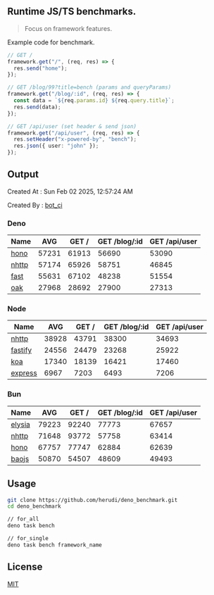 ## Runtime JS/TS benchmarks.

> Focus on framework features.

Example code for benchmark.
```ts
// GET /
framework.get("/", (req, res) => {
  res.send("home");
});

// GET /blog/99?title=bench (params and queryParams)
framework.get("/blog/:id", (req, res) => {
  const data = `${req.params.id} ${req.query.title}`;
  res.send(data);
});

// GET /api/user (set header & send json)
framework.get("/api/user", (req, res) => {
  res.setHeader("x-powered-by", "bench");
  res.json({ user: "john" });
});
```

## Output
Created At : Sun Feb 02 2025, 12:57:24 AM

Created By : [bot_ci](https://github.com/herudi/deno_benchmarks/commits?author=github-actions%5Bbot%5D)


### Deno
|Name|AVG|GET /|GET /blog/:id|GET /api/user|
|----|----|----|----|----|
|[hono](https://github.com/honojs/hono)|57231|61913|56690|53090|
|[nhttp](https://github.com/nhttp/nhttp)|57174|65926|58751|46845|
|[fast](https://github.com/danteissaias/fast)|55631|67102|48238|51554|
|[oak](https://github.com/oakserver/oak)|27968|28692|27900|27313|
  


### Node
|Name|AVG|GET /|GET /blog/:id|GET /api/user|
|----|----|----|----|----|
|[nhttp](https://github.com/nhttp/nhttp)|38928|43791|38300|34693|
|[fastify](https://github.com/fastify/fastify)|24556|24479|23268|25922|
|[koa](https://github.com/koajs/koa)|17340|18139|16421|17460|
|[express](https://github.com/expressjs/express)|6967|7203|6493|7206|
  


### Bun
|Name|AVG|GET /|GET /blog/:id|GET /api/user|
|----|----|----|----|----|
|[elysia](https://github.com/elysiajs/elysia)|79223|92240|77773|67657|
|[nhttp](https://github.com/nhttp/nhttp)|71648|93772|57758|63414|
|[hono](https://github.com/honojs/hono)|67757|77747|62884|62639|
|[baojs](https://github.com/mattreid1/baojs)|50870|54507|48609|49493|
  



## Usage

```bash
git clone https://github.com/herudi/deno_benchmark.git
cd deno_benchmark

// for_all
deno task bench

// for_single
deno task bench framework_name
```

## License

[MIT](LICENSE)

